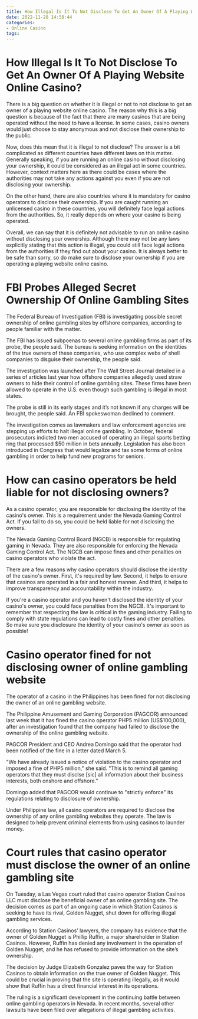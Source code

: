 ```yaml
---
title: How Illegal Is It To Not Disclose To Get An Owner Of A Playing Website Online Casino
date: 2022-11-28 14:58:44
categories:
- Online Casino
tags:
---
```



#  How Illegal Is It To Not Disclose To Get An Owner Of A Playing Website Online Casino?

There is a big question on whether it is illegal or not to not disclose to get an owner of a playing website online casino. The reason why this is a big question is because of the fact that there are many casinos that are being operated without the need to have a license. In some cases, casino owners would just choose to stay anonymous and not disclose their ownership to the public.

Now, does this mean that it is illegal to not disclose? The answer is a bit complicated as different countries have different laws on this matter. Generally speaking, if you are running an online casino without disclosing your ownership, it could be considered as an illegal act in some countries. However, context matters here as there could be cases where the authorities may not take any actions against you even if you are not disclosing your ownership.

On the other hand, there are also countries where it is mandatory for casino operators to disclose their ownership. If you are caught running an unlicensed casino in these countries, you will definitely face legal actions from the authorities. So, it really depends on where your casino is being operated.

Overall, we can say that it is definitely not advisable to run an online casino without disclosing your ownership. Although there may not be any laws explicitly stating that this action is illegal, you could still face legal actions from the authorities if they find out about your casino. It is always better to be safe than sorry, so do make sure to disclose your ownership if you are operating a playing website online casino.

#  FBI Probes Alleged Secret Ownership Of Online Gambling Sites

The Federal Bureau of Investigation (FBI) is investigating possible secret ownership of online gambling sites by offshore companies, according to people familiar with the matter.

The FBI has issued subpoenas to several online gambling firms as part of its probe, the people said. The bureau is seeking information on the identities of the true owners of these companies, who use complex webs of shell companies to disguise their ownership, the people said.

The investigation was launched after The Wall Street Journal detailed in a series of articles last year how offshore companies allegedly used straw owners to hide their control of online gambling sites. These firms have been allowed to operate in the U.S. even though such gambling is illegal in most states.

The probe is still in its early stages and it’s not known if any charges will be brought, the people said. An FBI spokeswoman declined to comment.

The investigation comes as lawmakers and law enforcement agencies are stepping up efforts to halt illegal online gambling. In October, federal prosecutors indicted two men accused of operating an illegal sports betting ring that processed $50 million in bets annually. Legislation has also been introduced in Congress that would legalize and tax some forms of online gambling in order to help fund new programs for seniors.

#  How can casino operators be held liable for not disclosing owners?

As a casino operator, you are responsible for disclosing the identity of the casino's owner. This is a requirement under the Nevada Gaming Control Act. If you fail to do so, you could be held liable for not disclosing the owners.

The Nevada Gaming Control Board (NGCB) is responsible for regulating gaming in Nevada. They are also responsible for enforcing the Nevada Gaming Control Act. The NGCB can impose fines and other penalties on casino operators who violate the act.

There are a few reasons why casino operators should disclose the identity of the casino's owner. First, it's required by law. Second, it helps to ensure that casinos are operated in a fair and honest manner. And third, it helps to improve transparency and accountability within the industry.

If you're a casino operator and you haven't disclosed the identity of your casino's owner, you could face penalties from the NGCB. It's important to remember that respecting the law is critical in the gaming industry. Failing to comply with state regulations can lead to costly fines and other penalties. So make sure you disclosure the identity of your casino's owner as soon as possible!

#  Casino operator fined for not disclosing owner of online gambling website

The operator of a casino in the Philippines has been fined for not disclosing the owner of an online gambling website.

The Philippine Amusement and Gaming Corporation (PAGCOR) announced last week that it has fined the casino operator PHP5 million (US$100,000), after an investigation found that the company had failed to disclose the ownership of the online gambling website.

PAGCOR President and CEO Andrea Domingo said that the operator had been notified of the fine in a letter dated March 5.

"We have already issued a notice of violation to the casino operator and imposed a fine of PHP5 million," she said. "This is to remind all gaming operators that they must disclse [sic] all information about their business interests, both onshore and offshore."

Domingo added that PAGCOR would continue to "strictly enforce" its regulations relating to disclosure of ownership.

Under Philippine law, all casino operators are required to disclose the ownership of any online gambling websites they operate. The law is designed to help prevent criminal elements from using casinos to launder money.

#  Court rules that casino operator must disclose the owner of an online gambling site

On Tuesday, a Las Vegas court ruled that casino operator Station Casinos LLC must disclose the beneficial owner of an online gambling site. The decision comes as part of an ongoing case in which Station Casinos is seeking to have its rival, Golden Nugget, shut down for offering illegal gambling services.

According to Station Casinos’ lawyers, the company has evidence that the owner of Golden Nugget is Phillip Ruffin, a major shareholder in Station Casinos. However, Ruffin has denied any involvement in the operation of Golden Nugget, and he has refused to provide information on the site’s ownership.

The decision by Judge Elizabeth Gonzalez paves the way for Station Casinos to obtain information on the true owner of Golden Nugget. This could be crucial in proving that the site is operating illegally, as it would show that Ruffin has a direct financial interest in its operations.

The ruling is a significant development in the continuing battle between online gambling operators in Nevada. In recent months, several other lawsuits have been filed over allegations of illegal gambling activities.